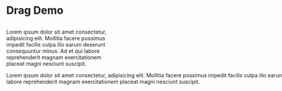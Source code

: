 # Drag Demo

<script setup>
  import './../../packages/core/dist/css/drag.css'
  import { Drag } from './../../packages/core'
  import { onMounted } from 'vue'

  onMounted(() => {
    const drag = new Drag('.c-drag')
  })
</script>
<style>
.c-drag {
  height: 250px;
}

.c-drag > div {
  width: 200%;
}

.c-drag p:first-child {
  width: 300px;
}
</style>
<div style="margin-top: 2rem;">
  <div class="c-drag">
    <div>
      <p>
        Lorem ipsum dolor sit amet consectetur, adipisicing elit. Mollitia facere possimus impedit facilis culpa illo earum deserunt consequuntur minus. Ad et qui labore reprehenderit magnam exercitationem placeat magni nesciunt suscipit.
      </p>
      <p>
        Lorem ipsum dolor sit amet consectetur, adipisicing elit. Mollitia facere possimus impedit facilis culpa illo earum deserunt consequuntur minus. Ad et qui labore reprehenderit magnam exercitationem placeat magni nesciunt suscipit.
      </p>
    </div>
  </div>
</div>
